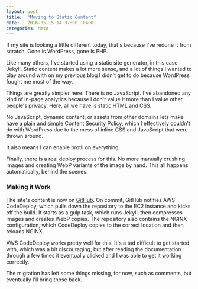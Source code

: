 ```yaml
---
layout: post
title:  "Moving to Static Content"
date:   2016-05-15 14:37:00 -0400
categories: Meta
---
```


If my site is looking a little different today, that's because I've redone it
from scratch. Gone is WordPress, gone is PHP.

Like many others, I've started using a static site generator, in this case Jekyll.
Static content makes a lot more sense, and a lot of things I wanted to play
around with on my previous blog I didn't get to do because WordPress fought me
most of the way.

Things are greatly simpler here. There is no JavaScript. I've abandoned any kind
of in-page analytics because I don't value it more than I value other people's
privacy. Here, all we have is static HTML and CSS.

No JavaScript, dynamic content, or assets from other domains lets make have a
plain and simple Content Security Policy, which I effectively couldn't do with
WordPress due to the mess of inline CSS and JavaScript that were thrown around.

It also means I can enable brotli on everything.

Finally, there is a real deploy process for this. No more manually crushing images
and creating WebP variants of the image by hand. This all happens automatically,
behind the scenes.

### Making it Work

The site's content is now on [GitHub][1]. On commit, GitHub notifies AWS CodeDeploy,
which pulls down the repository to the EC2 instance and kicks off the build. It
starts as a gulp task, which runs Jekyll, then compresses images and creates WebP
copies. The repository also contains the NGINX configuration, which CodeDeploy
copies to the correct location and then reloads NGINX.

AWS CodeDeploy works pretty well for this. It's a tad difficult to get started
with, which was a bit discouraging, but after reading the documentation through
a few times it eventually clicked and I was able to get it working correctly.  

The migration has left some things missing, for now, such as comments, but
eventually I'll bring those back.

[1]: https://github.com/vcsjones/vcsjones.com